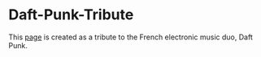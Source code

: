 # Daft-Punk-Tribute
This <a href="https://codepen.io/ebenezer/pen/mROybY">page</a> is created as a tribute to the French electronic music duo, Daft Punk.
